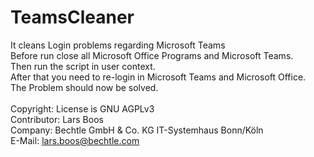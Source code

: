 # TeamsCleaner
It cleans Login problems regarding Microsoft Teams \
Before run close all Microsoft Office Programs and Microsoft Teams. \
Then run the script in user context. \
After that you need to re-login in Microsoft Teams and Microsoft Office. \
The Problem should now be solved. \
\
Copyright: License is GNU AGPLv3 \
Contributor: Lars Boos \
Company: Bechtle GmbH & Co. KG IT-Systemhaus Bonn/Köln \
E-Mail: lars.boos@bechtle.com

